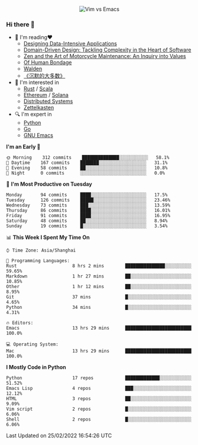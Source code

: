 <p align="center">
    <img src="https://gist.githubusercontent.com/coldnight/e696baffb094e71c96cb302118878eae/raw/40ea5053a6f66cc65f90f437e4173497da225958/banner.gif" alt="Vim vs Emacs" />
</p>

### Hi there 👋

- 📖 I'm reading❤️
    + [Designing Data-Intensive Applications](https://www.oreilly.com/library/view/designing-data-intensive-applications/9781491903063/)
    + [Domain-Driven Design: Tackling Complexity in the Heart of Software](https://www.dddcommunity.org/book/evans_2003/)
    + [Zen and the Art of Motorcycle Maintenance: An Inquiry into Values](https://en.wikipedia.org/wiki/Zen_and_the_Art_of_Motorcycle_Maintenance)
    + [Of Human Bondage](https://en.wikipedia.org/wiki/Of_Human_Bondage)
    + [Walden](https://en.wikipedia.org/wiki/Walden)
    + [《沉默的大多数》](https://en.wikipedia.org/wiki/Silent_majority)
- 🌱 I'm interested in
    + [Rust](https://www.rust-lang.org/) / [Scala](https://www.scala-lang.org/)
    + [Ethereum](https://ethereum.org/en/) / [Solana](https://solana.com/)
	+ [Distributed Systems](https://www.linuxzen.com/notes/topics/20200320174417_%E5%88%86%E5%B8%83%E5%BC%8F/)
	+ [Zettelkasten](https://www.linuxzen.com/notes/notes/20220120080920-slip_box/)
- 🔍 I'm expert in
    + [Python](https://www.python.org/)
    + [Go](https://go.dev/)
    + [GNU Emacs](https://www.gnu.org/software/emacs/)

<!--START_SECTION:waka-->
**I'm an Early 🐤** 

```text
🌞 Morning    312 commits    ██████████████░░░░░░░░░░░   58.1% 
🌆 Daytime    167 commits    ███████░░░░░░░░░░░░░░░░░░   31.1% 
🌃 Evening    58 commits     ██░░░░░░░░░░░░░░░░░░░░░░░   10.8% 
🌙 Night      0 commits      ░░░░░░░░░░░░░░░░░░░░░░░░░   0.0%

```
📅 **I'm Most Productive on Tuesday** 

```text
Monday       94 commits     ████░░░░░░░░░░░░░░░░░░░░░   17.5% 
Tuesday      126 commits    █████░░░░░░░░░░░░░░░░░░░░   23.46% 
Wednesday    73 commits     ███░░░░░░░░░░░░░░░░░░░░░░   13.59% 
Thursday     86 commits     ████░░░░░░░░░░░░░░░░░░░░░   16.01% 
Friday       91 commits     ████░░░░░░░░░░░░░░░░░░░░░   16.95% 
Saturday     48 commits     ██░░░░░░░░░░░░░░░░░░░░░░░   8.94% 
Sunday       19 commits     █░░░░░░░░░░░░░░░░░░░░░░░░   3.54%

```


📊 **This Week I Spent My Time On** 

```text
⌚︎ Time Zone: Asia/Shanghai

💬 Programming Languages: 
Rust                     8 hrs 2 mins        ███████████████░░░░░░░░░░   59.65% 
Markdown                 1 hr 27 mins        ██░░░░░░░░░░░░░░░░░░░░░░░   10.85% 
Other                    1 hr 12 mins        ██░░░░░░░░░░░░░░░░░░░░░░░   8.95% 
Git                      37 mins             █░░░░░░░░░░░░░░░░░░░░░░░░   4.65% 
Python                   34 mins             █░░░░░░░░░░░░░░░░░░░░░░░░   4.31%

🔥 Editors: 
Emacs                    13 hrs 29 mins      █████████████████████████   100.0%

💻 Operating System: 
Mac                      13 hrs 29 mins      █████████████████████████   100.0%

```

**I Mostly Code in Python** 

```text
Python                   17 repos            █████████████░░░░░░░░░░░░   51.52% 
Emacs Lisp               4 repos             ███░░░░░░░░░░░░░░░░░░░░░░   12.12% 
HTML                     3 repos             ██░░░░░░░░░░░░░░░░░░░░░░░   9.09% 
Vim script               2 repos             █░░░░░░░░░░░░░░░░░░░░░░░░   6.06% 
Shell                    2 repos             █░░░░░░░░░░░░░░░░░░░░░░░░   6.06%

```



 Last Updated on 25/02/2022 16:54:26 UTC
<!--END_SECTION:waka-->
